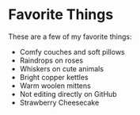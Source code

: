 # Favorite Things

These are a few of my favorite things:

- Comfy couches and soft pillows
- Raindrops on roses
- Whiskers on cute animals
- Bright copper kettles
- Warm woolen mittens
- Not editing directly on GitHub
- Strawberry Cheesecake
